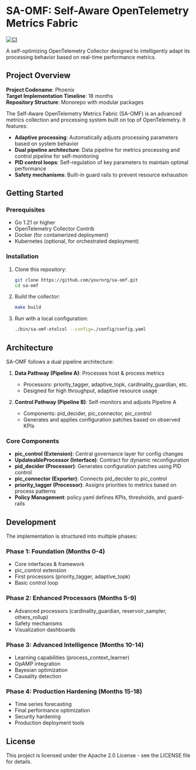 # SA-OMF: Self-Aware OpenTelemetry Metrics Fabric

[![CI](https://github.com/yourorg/sa-omf/actions/workflows/ci.yml/badge.svg)](https://github.com/yourorg/sa-omf/actions/workflows/ci.yml)

A self-optimizing OpenTelemetry Collector designed to intelligently adapt its processing behavior based on real-time performance metrics.

## Project Overview

**Project Codename**: Phoenix  
**Target Implementation Timeline**: 18 months  
**Repository Structure**: Monorepo with modular packages  

The Self-Aware OpenTelemetry Metrics Fabric (SA-OMF) is an advanced metrics collection and processing system built on top of OpenTelemetry. It features:

- **Adaptive processing**: Automatically adjusts processing parameters based on system behavior
- **Dual pipeline architecture**: Data pipeline for metrics processing and control pipeline for self-monitoring
- **PID control loops**: Self-regulation of key parameters to maintain optimal performance
- **Safety mechanisms**: Built-in guard rails to prevent resource exhaustion

## Getting Started

### Prerequisites

- Go 1.21 or higher
- OpenTelemetry Collector Contrib
- Docker (for containerized deployment)
- Kubernetes (optional, for orchestrated deployment)

### Installation

1. Clone this repository:
   ```bash
   git clone https://github.com/yourorg/sa-omf.git
   cd sa-omf
   ```

2. Build the collector:
   ```bash
   make build
   ```

3. Run with a local configuration:
   ```bash
   ./bin/sa-omf-otelcol --config=./config/config.yaml
   ```

## Architecture

SA-OMF follows a dual pipeline architecture:

1. **Data Pathway (Pipeline A)**: Processes host & process metrics
   - Processors: priority_tagger, adaptive_topk, cardinality_guardian, etc.
   - Designed for high throughput, adaptive resource usage

2. **Control Pathway (Pipeline B)**: Self-monitors and adjusts Pipeline A
   - Components: pid_decider, pic_connector, pic_control
   - Generates and applies configuration patches based on observed KPIs

### Core Components

- **pic_control (Extension)**: Central governance layer for config changes
- **UpdateableProcessor (Interface)**: Contract for dynamic reconfiguration
- **pid_decider (Processor)**: Generates configuration patches using PID control
- **pic_connector (Exporter)**: Connects pid_decider to pic_control
- **priority_tagger (Processor)**: Assigns priorities to metrics based on process patterns
- **Policy Management**: policy.yaml defines KPIs, thresholds, and guard-rails

## Development

The implementation is structured into multiple phases:

### Phase 1: Foundation (Months 0-4)
- Core interfaces & framework
- pic_control extension
- First processors (priority_tagger, adaptive_topk)
- Basic control loop

### Phase 2: Enhanced Processors (Months 5-9)
- Advanced processors (cardinality_guardian, reservoir_sampler, others_rollup)
- Safety mechanisms
- Visualization dashboards

### Phase 3: Advanced Intelligence (Months 10-14)
- Learning capabilities (process_context_learner)
- OpAMP integration
- Bayesian optimization
- Causality detection

### Phase 4: Production Hardening (Months 15-18)
- Time series forecasting
- Final performance optimization
- Security hardening
- Production deployment tools

## License

This project is licensed under the Apache 2.0 License - see the LICENSE file for details.
